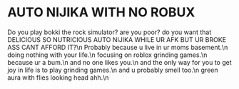 # AUTO NIJIKA WITH NO ROBUX
Do you play bokki the rock simulator? are you poor? do you want that DELICIOUS SO NUTRICIOUS AUTO NIJIKA WHILE UR AFK BUT UR BROKE ASS CANT AFFORD IT?\n
Probably because u live in ur moms basement.\n
doing nothing with your life.\n
focusing on roblox grinding games.\n
because ur a bum.\n
and no one likes you.\n
and the only way for you to get joy in life is to play grinding games.\n
and u probably smell too.\n
green aura with flies looking head ahh.\n